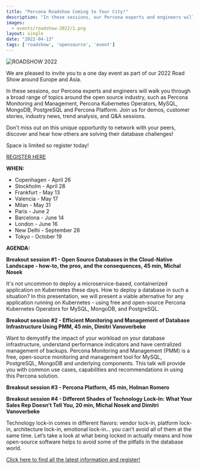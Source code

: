 ```yaml
---
title: "Percona Roadshow Coming to Your City!"
description: "In these sessions, our Percona experts and engineers will walk you through a broad range of topics around the open source industry, such as Percona Monitoring and Management, Percona Kubernetes Operators, MySQL, MongoDB, PostgreSQL and Percona Platform."
images:
  - events/roadshow-2022/1.png
layout: single
date: "2022-04-13"
tags: ['roadshow', 'opensource', 'event']
---
```


![ROADSHOW 2022](/events/roadshow-2022/2.png)

We are pleased to invite you to a one day event as part of our 2022 Road Show around Europe and Asia. 

In these sessions, our Percona experts and engineers will walk you through a broad range of topics around the open source industry, such as Percona Monitoring and Management, Percona Kubernetes Operators, MySQL, MongoDB, PostgreSQL and Percona Platform. Join us for demos, customer stories, industry news, trend analysis, and Q&A sessions. 

Don’t miss out on this unique opportunity to network  with your peers, discover and hear how others are solving their database challenges!


Space is limited so register today!

[REGISTER HERE](https://learn.percona.com/percona-emea-and-apac-roadshows-2022)

**WHEN:**

* Copenhagen - April 26
* Stockholm - April 28
* Frankfurt - May 13
* Valencia - May 17
* Milan - May 31
* Paris - June 2
* Barcelona - June 14
* London - June 16
* New Delhi - September 28
* Tokyo - October 19

**AGENDA:**

**Breakout session #1 - Open Source Databases in the Cloud-Native Landscape - how-to, the pros, and the consequences, 45 min, Michal Nosek**

It's not uncommon to deploy a microservice-based, containerized application on Kubernetes these days. How to deploy a database in such a situation? In this presentation, we will present a viable alternative for any application running on Kubernetes - using free and open-source Percona Kubernetes Operators for MySQL, MongoDB, and PostgreSQL.
 
**Breakout session #2 - Efficient Monitoring and Management of Database Infrastructure Using PMM, 45 min, Dimitri Vanoverbeke**

Want to demystify the impact of your workload on your database infrastructure, understand performance indicators and have centralized management of backups. Percona Monitoring and Management (PMM) is a free, open-source monitoring and management tool for MySQL, PostgreSQL, MongoDB and underlying components. This talk will provide you with common use cases, capabilities and recommendations in using this Percona solution.

**Breakout session #3 - Percona Platform, 45 min, Holman Romero**

**Breakout session #4 - Different Shades of Technology Lock-In: What Your Sales Rep Doesn’t Tell You, 20 min, Michal Nosek and Dimitri Vanoverbeke**

Technology lock-in comes in different flavors: vendor lock-in, platform lock-in, architecture lock-in, emotional lock-in… you can’t avoid all of them at the same time. Let’s take a look at what being locked in actually means and how open-source software helps to avoid some of the pitfalls in the database world.

[Click here to find all the latest information and register!](https://learn.percona.com/percona-emea-and-apac-roadshows-2022)